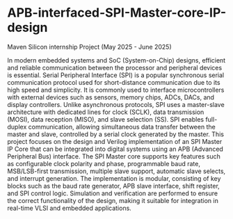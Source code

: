 # APB-interfaced-SPI-Master-core-IP-design
Maven Silicon internship Project (May 2025 - June 2025)

In modern embedded systems and SoC (System-on-Chip) 
designs, efficient and reliable communication between the 
processor and peripheral devices is essential. Serial Peripheral 
Interface (SPI) is a popular synchronous serial communication 
protocol used for short-distance communication due to its high 
speed and simplicity. It is commonly used to interface 
microcontrollers with external devices such as sensors, memory 
chips, ADCs, DACs, and display controllers. 
Unlike asynchronous protocols, SPI uses a master-slave 
architecture with dedicated lines for clock (SCLK), data 
transmission (MOSI), data reception (MISO), and slave selection 
(SS). SPI enables full-duplex communication, allowing 
simultaneous data transfer between the master and slave, 
controlled by a serial clock generated by the master. 
This project focuses on the design and Verilog implementation of 
an SPI Master IP Core that can be integrated into digital systems 
using an APB (Advanced Peripheral Bus) interface. The SPI 
Master core supports key features such as configurable clock 
polarity and phase, programmable baud rate, MSB/LSB-first 
transmission, multiple slave support, automatic slave selects, and 
interrupt generation. 
The implementation is modular, consisting of key blocks such as 
the baud rate generator, APB slave interface, shift register, and 
SPI control logic. Simulation and verification are performed to 
ensure the correct functionality of the design, making it suitable 
for integration in real-time VLSI and embedded applications. 
